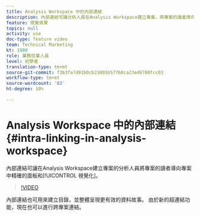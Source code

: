 ```yaml
---
title: Analysis Workspace 中的內部連結
description: 內部連結可讓分析人員在Analysis Workspace建立專案，將專案的讀者導向專案內精確的面板和視覺化。
feature: 視覺效果
topics: null
activity: use
doc-type: feature video
team: Technical Marketing
kt: 1908
role: 業務從業人員
level: 初學者
translation-type: tm+mt
source-git-commit: f3b3fa7d91b0cb21005b57768ca23ed6700fcc03
workflow-type: tm+mt
source-wordcount: '83'
ht-degree: 10%

---
```



# Analysis Workspace 中的內部連結 {#intra-linking-in-analysis-workspace}

內部連結可讓在Analysis Workspace建立專案的分析人員將專案的讀者導向專案中精確的面板和[!UICONTROL 視覺化]。

>[!VIDEO](https://video.tv.adobe.com/v/23724/?quality=12)

內部連結也可用來建立目錄，並整體呈現更有效的資料故事。 由於新的超連結功能，現在也可以進行跨專案連結。
